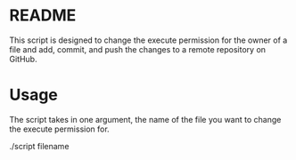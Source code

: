 # README
This script is designed to change the execute permission for the owner of a file and add, commit, and push the changes to a remote repository on GitHub.

# Usage
The script takes in one argument, the name of the file you want to change the execute permission for.

./script filename
